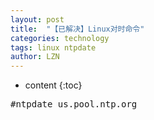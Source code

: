 ```yaml
---
layout: post
title:  "【已解决】Linux对时命令" 
categories: technology
tags: linux ntpdate
author: LZN
---
```


* content
{:toc}

<pre>#ntpdate us.pool.ntp.org</pre>
